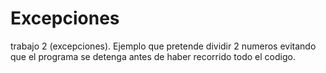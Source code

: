# Excepciones
trabajo 2 (excepciones).
Ejemplo que pretende dividir 2 numeros evitando que el programa se detenga antes de haber recorrido todo el codigo.  
